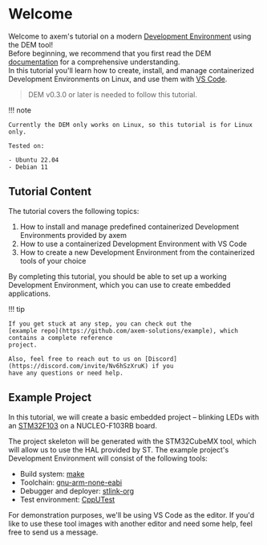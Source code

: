 # Welcome

Welcome to axem's tutorial on a modern 
[Development Environment](https://axemsolutions.io/dem_doc/development_environments/) using the DEM 
tool!  
Before beginning, we recommend that you first read the DEM 
[documentation](https://axemsolutions.io/dem_doc/) for a comprehensive understanding.  
In this tutorial you'll learn how to create, install, and manage containerized Development 
Environments on Linux, and use them with [VS Code](https://code.visualstudio.com/). 

> DEM v0.3.0 or later is needed to follow this tutorial.

!!! note

    Currently the DEM only works on Linux, so this tutorial is for Linux only. 

    Tested on:

    - Ubuntu 22.04
    - Debian 11

## Tutorial Content

The tutorial covers the following topics:

1. How to install and manage predefined containerized Development Environments provided by axem
2. How to use a containerized Development Environment with VS Code
3. How to create a new Development Environment from the containerized tools of your choice

By completing this tutorial, you should be able to set up a working Development Environment, which
you can use to create embedded applications.

!!! tip

    If you get stuck at any step, you can check out the 
    [example repo](https://github.com/axem-solutions/example), which contains a complete reference 
    project.

    Also, feel free to reach out to us on [Discord](https://discord.com/invite/Nv6hSzXruK) if you 
    have any questions or need help.

## Example Project

In this tutorial, we will create a basic embedded project – blinking LEDs with an 
[STM32F103](https://www.st.com/en/microcontrollers-microprocessors/stm32f103.html) on a 
NUCLEO-F103RB board.  

The project skeleton will be generated with the STM32CubeMX tool, which will allow us to use the HAL 
provided by ST. The example project's Development Environment will consist of the following tools:

- Build system: [make](https://www.gnu.org/software/make/#documentation)
- Toolchain: [gnu-arm-none-eabi](https://gcc.gnu.org/onlinedocs/)
- Debugger and deployer: [stlink-org](https://github.com/stlink-org/stlink)
- Test environment: [CppUTest](http://cpputest.github.io/)

For demonstration purposes, we'll be using VS Code as the editor. If you'd like to use these tool 
images with another editor and need some help, feel free to send us a message.